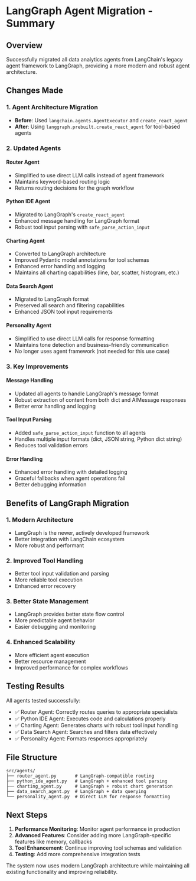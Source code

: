 # LangGraph Agent Migration - Summary

## Overview
Successfully migrated all data analytics agents from LangChain's legacy agent framework to LangGraph, providing a more modern and robust agent architecture.

## Changes Made

### 1. Agent Architecture Migration
- **Before**: Used `langchain.agents.AgentExecutor` and `create_react_agent`
- **After**: Using `langgraph.prebuilt.create_react_agent` for tool-based agents

### 2. Updated Agents

#### Router Agent
- Simplified to use direct LLM calls instead of agent framework
- Maintains keyword-based routing logic
- Returns routing decisions for the graph workflow

#### Python IDE Agent  
- Migrated to LangGraph's `create_react_agent`
- Enhanced message handling for LangGraph format
- Robust tool input parsing with `safe_parse_action_input`

#### Charting Agent
- Converted to LangGraph architecture
- Improved Pydantic model annotations for tool schemas
- Enhanced error handling and logging
- Maintains all charting capabilities (line, bar, scatter, histogram, etc.)

#### Data Search Agent
- Migrated to LangGraph format
- Preserved all search and filtering capabilities
- Enhanced JSON tool input requirements

#### Personality Agent
- Simplified to use direct LLM calls for response formatting
- Maintains tone detection and business-friendly communication
- No longer uses agent framework (not needed for this use case)

### 3. Key Improvements

#### Message Handling
- Updated all agents to handle LangGraph's message format
- Robust extraction of content from both dict and AIMessage responses
- Better error handling and logging

#### Tool Input Parsing
- Added `safe_parse_action_input` function to all agents
- Handles multiple input formats (dict, JSON string, Python dict string)
- Reduces tool validation errors

#### Error Handling
- Enhanced error handling with detailed logging
- Graceful fallbacks when agent operations fail
- Better debugging information

## Benefits of LangGraph Migration

### 1. **Modern Architecture**
- LangGraph is the newer, actively developed framework
- Better integration with LangChain ecosystem
- More robust and performant

### 2. **Improved Tool Handling**
- Better tool input validation and parsing
- More reliable tool execution
- Enhanced error recovery

### 3. **Better State Management**
- LangGraph provides better state flow control
- More predictable agent behavior
- Easier debugging and monitoring

### 4. **Enhanced Scalability**
- More efficient agent execution
- Better resource management
- Improved performance for complex workflows

## Testing Results
All agents tested successfully:
- ✅ Router Agent: Correctly routes queries to appropriate specialists
- ✅ Python IDE Agent: Executes code and calculations properly
- ✅ Charting Agent: Generates charts with robust tool input handling
- ✅ Data Search Agent: Searches and filters data effectively
- ✅ Personality Agent: Formats responses appropriately

## File Structure
```
src/agents/
├── router_agent.py       # LangGraph-compatible routing
├── python_ide_agent.py   # LangGraph + enhanced tool parsing
├── charting_agent.py     # LangGraph + robust chart generation
├── data_search_agent.py  # LangGraph + data querying
└── personality_agent.py  # Direct LLM for response formatting
```

## Next Steps
1. **Performance Monitoring**: Monitor agent performance in production
2. **Advanced Features**: Consider adding more LangGraph-specific features like memory, callbacks
3. **Tool Enhancement**: Continue improving tool schemas and validation
4. **Testing**: Add more comprehensive integration tests

The system now uses modern LangGraph architecture while maintaining all existing functionality and improving reliability.
